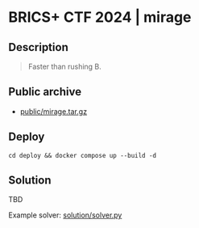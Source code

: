 # BRICS+ CTF 2024 | mirage

## Description

> Faster than rushing B.

## Public archive

- [public/mirage.tar.gz](public/mirage.tar.gz)

## Deploy

```
cd deploy && docker compose up --build -d
```

## Solution

TBD

Example solver: [solution/solver.py](solution/solver.py)
